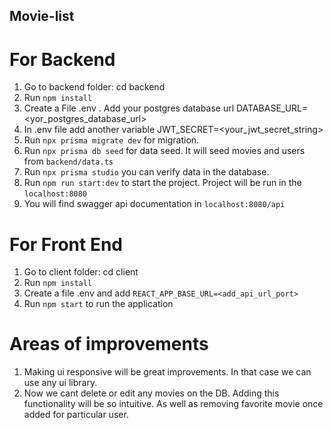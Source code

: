 ## Movie-list

# For Backend
1. Go to backend folder: cd backend
2. Run `npm install`
3. Create a File .env . Add your postgres database url DATABASE_URL=<yor_postgres_database_url>
4. In .env file add another variable JWT_SECRET=<your_jwt_secret_string>
5. Run `npx prisma migrate dev` for migration.
6. Run `npx prisma db seed` for data seed. It will seed movies and users from `backend/data.ts`
7. Run `npx prisma studio` you can verify data in the database.
8. Run `npm run start:dev` to start the project. Project will be run in the `localhost:8080`
9. You will find swagger api documentation in `localhost:8080/api`

# For Front End
1. Go to client folder: cd client
2. Run `npm install`
3. Create a file .env and add `REACT_APP_BASE_URL=<add_api_url_port>`
3. Run `npm start` to run the application


# Areas of improvements
1. Making ui responsive will be great improvements. In that case we can use any ui library.
2. Now we cant delete or edit any movies on the DB. Adding this functionality will be so intuitive. As well as removing favorite movie once added for particular user.